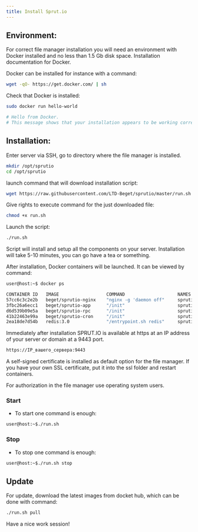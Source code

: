 ```yaml
---
title: Install Sprut.io
---
```

<script type="text/javascript">(function(w,s){var e=document.createElement("script");e.type="text/javascript";e.async=true;e.src="https://cdn.pagesense.io/js/webally/f2527eebee974243853bcd47b32631f4.js";var x=document.getElementsByTagName("script")[0];x.parentNode.insertBefore(e,x);})(window,"script");</script>

## Environment:

For correct file manager installation you will need an environment with Docker installed and no less than 1.5 Gb disk space. Installation documentation for Docker.

Docker can be installed for instance with a command:

```sh
wget -qO- https://get.docker.com/ | sh
```

Check that Docker is installed:

```sh
sudo docker run hello-world

# Hello from Docker.
# This message shows that your installation appears to be working correctly.
```


## Installation:

Enter server via SSH, go to directory where the file manager is installed.

```sh
mkdir /opt/sprutio
cd /opt/sprutio
```

launch command that will download installation script:

```sh
wget https://raw.githubusercontent.com/LTD-Beget/sprutio/master/run.sh
```

Give rights to execute command for the just downloaded file:

```sh
chmod +x run.sh
```

Launch the script:

```sh
./run.sh
```

Script will install and setup all the components on your server. Installation will take 5-10 minutes, you can go have a tea or something.

After installation, Docker containers will be launched. It can be viewed by command:

```sh
user@host:~$ docker ps

CONTAINER ID   IMAGE                  COMMAND                    NAMES
57cc6c3c2e2b   beget/sprutio-nginx    "nginx -g 'daemon off"     sprutio_nginx_1
3fbc26a6ecc1   beget/sprutio-app      "/init"                    sprutio_app_1
d6d539b09e5a   beget/sprutio-rpc      "/init"                    sprutio_rpc_1
41b22463e99a   beget/sprutio-cron     "/init"                    sprutio_cron_1
2ea18de7d54b   redis:3.0              "/entrypoint.sh redis"     sprutio_redis_1
```

Immediately after installation SPRUT.IO is available at https at an IP address of your server or domain at a 9443 port.

```sh
https://IP_вашего_сервера:9443
```

A self-signed certificate is installed as default option for the file manager. If you have your own SSL certificate, put it into the ssl folder and restart containers.

For authorization in the file manager use operating system users.

### Start

- To start one command is enough:

```sh
user@host:~$./run.sh
```

### Stop

- To stop one command is enough:

```sh
user@host:~$./run.sh stop
```

## Update

For update, download the latest images from docket hub, which can be done with command:

```sh
./run.sh pull
```

Have a nice work session!